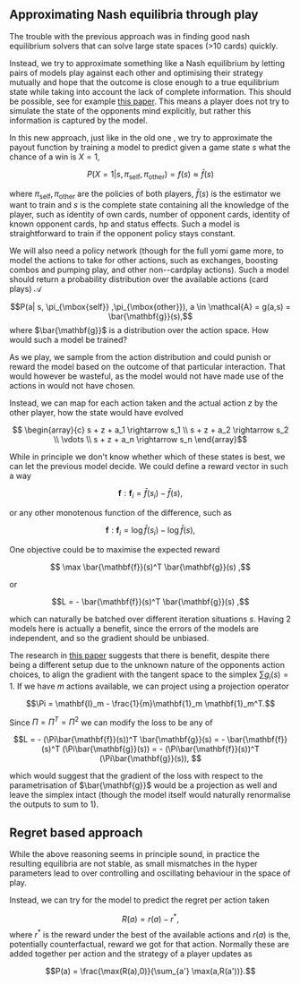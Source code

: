 ## Approximating Nash equilibria through play

The trouble with the previous approach was in finding good nash equilibrium solvers that can solve large state spaces (>10 cards) quickly.

Instead, we try to approximate something like a Nash equilibrium by letting pairs of models play against each other and optimising their strategy mutually and hope that the outcome is close enough to a true equilibrium state while taking into account the lack of complete information. This should be possible, see for example [this paper](https://openreview.net/pdf?id=cc8h3I3V4E). This means a player does not try to simulate the state of the opponents mind explicitly, but rather this information is captured by the model.

In this new approach, just like in the old one , we try to approximate the payout function by training a model to predict given a game state $s$ what the chance of a win is $X=1$,

$$P(X=1|s,\pi_{\mbox{self}} ,\pi_{\mbox{other}}) = f(s) \approx \bar{f}(s)$$

where $\pi_{\mbox{self}} ,\pi_{\mbox{other}}$ are the policies of both players, $\bar{f}(s)$ is the estimator we want to train and $s$ is the complete state containing all the knowledge of the player, such as identity of own cards, number of opponent cards, identity of known opponent cards, hp and status effects.
Such a model is straightforward to train if the opponent policy stays constant.

We will also need a policy network (though for the full yomi game more, to model the actions to take for other actions, such as exchanges, boosting combos and pumping play, and other non--cardplay actions).
Such a model should return a probability distribution over the available actions (card plays) $\mathcal{A}$

$$P(a| s, \pi_{\mbox{self}} ,\pi_{\mbox{other}}), a \in \mathcal{A} = g(a,s) = \bar{\mathbf{g}}(s),$$
where $\bar{\mathbf{g}}$ is a distribution over the action space.
How would such a model be trained?

As we play, we sample from the action distribution and could punish or reward the model based on the outcome of that particular interaction. That would however be wasteful, as the model would not have made use of the actions in would not have chosen.

Instead, we can map for each action taken and the actual action $z$ by the other player, how the state would have evolved

$$ \begin{array}{c} s + z + a_1 \rightarrow s_1  \\
s + z + a_2 \rightarrow s_2 \\
\vdots \\
s + z + a_n \rightarrow s_n
 \end{array}$$

While in principle we don't know whether which of these states is best, we can let the previous model decide. We could define a reward vector in such a way

$$\mathbf{f}: \mathbf{f}_i = \bar{f}(s_i) - \bar{f}(s),$$

or any other monotenous function of the difference, such as

$$\mathbf{f}: \mathbf{f}_i = \log \bar{f}(s_i) - \log \bar{f}(s),$$

One objective could be to maximise the expected reward

$$ \max  \bar{\mathbf{f}}(s)^T \bar{\mathbf{g}}(s) ,$$

or

$$L = - \bar{\mathbf{f}}(s)^T  \bar{\mathbf{g}}(s) ,$$

which can naturally be batched over different iteration situations $s$. Having 2 models here is actually a benefit, since the errors of the models are independent, and so the gradient should be unbiased.


The research in [this paper](https://openreview.net/pdf?id=cc8h3I3V4E) suggests that there is benefit, despite there being a different setup due to the unknown nature of the opponents action choices, to align the gradient with the tangent space to the simplex $\sum g_i(s) = 1$. If we have $m$ actions available, we can project using a projection operator

$$\Pi = \mathbf{I}_m - \frac{1}{m}\mathbf{1}_m \mathbf{1}_m^T.$$

Since $\Pi = \Pi^T = \Pi^2$ we can modify the loss to be any of

$$L = - (\Pi\bar{\mathbf{f}}(s))^T  \bar{\mathbf{g}}(s)  =  - \bar{\mathbf{f}}(s)^T  (\Pi\bar{\mathbf{g}}(s)) = - (\Pi\bar{\mathbf{f}}(s))^T (\Pi\bar{\mathbf{g}}(s)), $$

which would suggest that the gradient of the loss with respect to the parametrisation of $\bar{\mathbf{g}}$ would be a projection as well and leave the simplex intact (though the model itself would naturally renormalise the outputs to sum to 1).

## Regret based approach

While the above reasoning seems in principle sound, in practice the resulting equilibria are not stable, as small mismatches in the hyper parameters lead to over controlling and oscillating behaviour in the space of play.

Instead, we can try for the model to predict the regret per action taken

$$R(a) =  r(a) - r^*,$$
where $r^*$ is the reward under the best of the available actions and $r(a)$ is the, potentially counterfactual, reward we got for that action.
Normally these are added together per action and the strategy of a player updates as

$$P(a) = \frac{\max(R(a),0)}{\sum_{a'} \max(a,R(a'))}.$$
